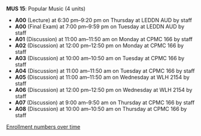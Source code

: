 **MUS 15**: Popular Music (4 units)

- **A00** (Lecture) at 6:30 pm–9:20 pm on Thursday at LEDDN AUD by staff
- **A00** (Final Exam) at 7:00 pm–9:59 pm on Tuesday at LEDDN AUD by staff
- **A01** (Discussion) at 11:00 am–11:50 am on Monday at CPMC 166 by staff
- **A02** (Discussion) at 12:00 pm–12:50 pm on Monday at CPMC 166 by staff
- **A03** (Discussion) at 10:00 am–10:50 am on Tuesday at CPMC 166 by staff
- **A04** (Discussion) at 11:00 am–11:50 am on Tuesday at CPMC 166 by staff
- **A05** (Discussion) at 11:00 am–11:50 am on Wednesday at WLH 2154 by staff
- **A06** (Discussion) at 12:00 pm–12:50 pm on Wednesday at WLH 2154 by staff
- **A07** (Discussion) at 9:00 am–9:50 am on Thursday at CPMC 166 by staff
- **A08** (Discussion) at 10:00 am–10:50 am on Thursday at CPMC 166 by staff

[Enrollment numbers over time](./MUS15.tsv)
